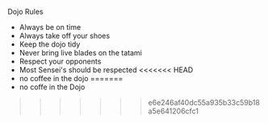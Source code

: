 Dojo Rules
* Always be on time
* Always take off your shoes
* Keep the dojo tidy
* Never bring live blades on the tatami
* Respect your opponents
* Most Sensei's should be respected
<<<<<<< HEAD
* no coffee in the dojo
=======
* no coffe in the Dojo
>>>>>>> e6e246af40dc55a935b33c59b18a5e641206cfc1
